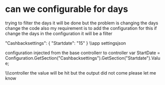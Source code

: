 
# can we configurable for days

trying to filter the days it will be done but the problem is changing the days change the code also my requirement is to  add the configuration for this  if change the days in the configuration it will be a filter


"Cashbacksettings": {
"Startdate": "15"
}
\\\\app settingsjson



configuration injected from the base controllerr to controller
var StartDate = Configuration.GetSection("Cashbacksettings").GetSection("Startdate").Value;


\\\\\\controller
the value will be hit but the output did not come please let me know


        